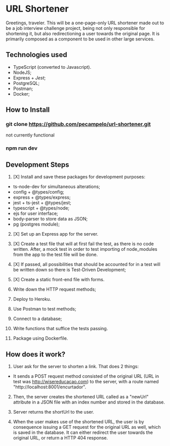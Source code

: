 URL Shortener
=======================

Greetings, traveler. This will be a one-page-only URL shortener made out
to be a job interview challenge project, being not only responsible for shortening it, but also redirectioning a user towards the original page. It is primarily composed as a component to be used in other large services.


## Technologies used

- TypeScript (converted to Javascript).
- NodeJS;
- Express + *Jest*;
- PostgreSQL;
- Postman;
- Docker;

## How to Install

### git clone https://github.com/pecampelo/url-shortener.git
not currently functional

### npm run dev

## Development Steps

1. [X] Install and save these packages for development purposes:
- ts-node-dev for simultaneous alterations;
- config + @types/config;
- express + @types/express;
- jest + ts-jest + @types/jest;
- typescript + @types/node;
- ejs for user interface;
- body-parser to store data as JSON;
- pg (postgres module);

2. [X] Set up an Express app for the server.

3. [X] Create a test file that will at first fail the test, as there is
no code written. After, a mock test in order to test importing of node_modules from the app to the test file will be done.

4. [X] If passed, all possibilities that should be accounted for in a test
will be written down so there is Test-Driven Development;

5. [X] Create a static front-end file with forms.

6. Write down the HTTP request methods;

7. Deploy to Heroku.

8. Use Postman to test methods;

9. Connect to a database;

10. Write functions that suffice the tests passing.

11. Package using Dockerfile.


## How does it work?

1. User ask for the server to shorten a link. That does 2 things:

- It sends a POST request method consisted of the original URL (URL in test was http://wisereducacao.com) to the server, with a route named "http://localhost:8001/encurtador".

2. Then, the server creates the shortened URL called as a "newUrl" attribute in a JSON file with an index number and stored in the database.

3. Server returns the shortUrl to the user.

4. When the user makes use of the shortened URL, the user is by consequence issuing a GET request for the original URL as well, which is saved in the database. It can either redirect the user towards the original URL, or return a HTTP 404 response.

